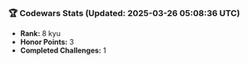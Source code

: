 ### 🏆 Codewars Stats (Updated: 2025-03-26 05:08:36 UTC)

- **Rank:** 8 kyu
- **Honor Points:** 3
- **Completed Challenges:** 1
